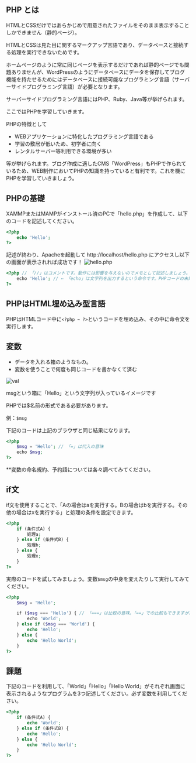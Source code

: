 ## PHP とは

HTMLとCSSだけではあらかじめで用意されたファイルをそのまま表示することしかできません（静的ページ）。

HTMLとCSSは見た目に関するマークアップ言語であり、データベースと接続する処理を実行できないためです。

ホームページのように常に同じページを表示するだけであれば静的ページでも問題ありませんが、WordPressのようにデータベースにデータを保存してブログ機能を持たせるためにはデータベースに接続可能なプログラミング言語（サーバーサイドプログラミング言語）が必要となります。

サーバーサイドプログラミング言語にはPHP、Ruby、Java等が挙げられます。

ここではPHPを学習していきます。

PHPの特徴として
- WEBアプリケーションに特化したプログラミング言語である
- 学習の敷居が低いため、初学者に向く
- レンタルサーバー等利用できる環境が多い

等が挙げられます。ブログ作成に適したCMS「WordPress」もPHPで作られているため、WEB制作においてPHPの知識を持っていると有利です。これを機にPHPを学習していきましょう。

## PHPの基礎

XAMMPまたはMAMPがインストール済のPCで「hello.php」を作成して、以下のコードを記述してください。

```php
<?php 
    echo 'Hello';
?>
```

記述が終わり、Apacheを起動して
http://localhost/hello.php
にアクセスし以下の画面が表示されれば成功です！
![hello.php](https://user-images.githubusercontent.com/20413609/35367993-874843c4-01c4-11e8-965b-fd444adfb2d2.png)

```php
<?php // 「//」はコメントです。動作には影響を与えないのでメモとして記述しましょう。
    echo 'Hello'; // ← 「echo」は文字列を出力するという命令です。PHPコードの末尾には「;」セミコロンが必須です。
?>
```

## PHPはHTML埋め込み型言語
PHPはHTMLコード中に`<?php ~ ?>`というコードを埋め込み、その中に命令文を実行します。


## 変数
- データを入れる箱のようなもの。
- 変数を使うことで何度も同じコードを書かなくて済む

![val](https://user-images.githubusercontent.com/20413609/35368021-b2a4521a-01c4-11e8-95d6-66a76b54bb96.png)

msgという箱に「Hello」という文字列が入っているイメージです

PHPでは$名前の形式である必要があります。

例：`$msg`

下記のコードは上記のブラウザと同じ結果になります。
```php
<?php
    $msg = 'Hello'; // 「=」は代入の意味
    echo $msg;
?>
```

**変数の命名規約、予約語については各々調べてみてください。

## if文
if文を使用することで、「Aの場合はaを実行する。Bの場合はbを実行する。その他の場合はxを実行する」と処理の条件を設定できます。

```php
<?php
    if (条件式A) {
        処理a;
    } else if (条件式B) {
        処理b;
    } else {
        処理x;
    }
?>
```

実際のコードを試してみましょう。変数`$msg`の中身を変えたりして実行してみてください。
```php
<?php
    $msg = 'Hello';

    if ($msg === 'Hello') { // 「===」は比較の意味。「==」での比較もできますが、「===」は型まで比較します。
        echo 'World';
    } else if ($msg === 'World') {
        echo 'Hello';
    } else {
        echo 'Hello World';
    }
?>
```

## 課題
下記のコードを利用して、「World」「Hello」「Hello World」がそれぞれ画面に表示されるようなプログラムを3つ記述してください。必ず変数を利用してください。
```php
<?php
    if (条件式A) {
        echo 'World';
    } else if (条件式B) {
        echo 'Hello';
    } else {
        echo 'Hello World';
    }
?>
```

